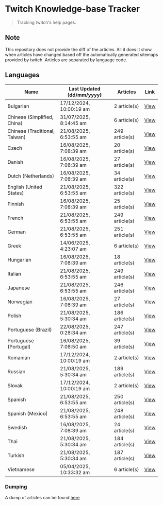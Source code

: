 # Twitch Knowledge-base Tracker
> Tracking twitch's help pages. 

## Note
This repository does not provide the diff of the articles. All it does it show when articles have changed based
off the automatically generated sitemaps provided by twitch. Articles are separated by language code.

## Languages

| Name                          | Last Updated (dd/mm/yyyy) | Articles       | Link                   |
|-------------------------------|---------------------------|----------------|------------------------|
| Bulgarian                     | 17/12/2024, 10:00:19 am   | 2 article(s)   | [View](docs/bg.md)     |
| Chinese (Simplified, China)   | 31/07/2025, 8:14:45 am    | 6 article(s)   | [View](docs/zh_CN.md)  |
| Chinese (Traditional, Taiwan) | 21/08/2025, 6:53:55 am    | 249 article(s) | [View](docs/zh_TW.md)  |
| Czech                         | 16/08/2025, 7:08:39 am    | 20 article(s)  | [View](docs/cs.md)     |
| Danish                        | 16/08/2025, 7:08:39 am    | 27 article(s)  | [View](docs/da.md)     |
| Dutch (Netherlands)           | 16/08/2025, 7:08:39 am    | 34 article(s)  | [View](docs/nl_NL.md)  |
| English (United States)       | 21/08/2025, 6:53:55 am    | 322 article(s) | [View](docs/en_US.md)  |
| Finnish                       | 16/08/2025, 7:08:39 am    | 25 article(s)  | [View](docs/fi.md)     |
| French                        | 21/08/2025, 6:53:55 am    | 249 article(s) | [View](docs/fr.md)     |
| German                        | 21/08/2025, 6:53:55 am    | 251 article(s) | [View](docs/de.md)     |
| Greek                         | 14/06/2025, 4:23:07 am    | 6 article(s)   | [View](docs/el.md)     |
| Hungarian                     | 16/08/2025, 7:08:39 am    | 18 article(s)  | [View](docs/hu.md)     |
| Italian                       | 21/08/2025, 6:53:55 am    | 249 article(s) | [View](docs/it.md)     |
| Japanese                      | 21/08/2025, 6:53:55 am    | 246 article(s) | [View](docs/ja.md)     |
| Norwegian                     | 16/08/2025, 7:08:39 am    | 27 article(s)  | [View](docs/no.md)     |
| Polish                        | 21/08/2025, 5:30:34 am    | 186 article(s) | [View](docs/pl.md)     |
| Portuguese (Brazil)           | 22/08/2025, 0:28:34 am    | 247 article(s) | [View](docs/pt_BR.md)  |
| Portuguese (Portugal)         | 16/08/2025, 7:08:50 am    | 39 article(s)  | [View](docs/pt_PT.md)  |
| Romanian                      | 17/12/2024, 10:00:19 am   | 2 article(s)   | [View](docs/ro.md)     |
| Russian                       | 21/08/2025, 5:30:34 am    | 189 article(s) | [View](docs/ru.md)     |
| Slovak                        | 17/12/2024, 10:00:19 am   | 2 article(s)   | [View](docs/sk.md)     |
| Spanish                       | 21/08/2025, 6:53:55 am    | 250 article(s) | [View](docs/es.md)     |
| Spanish (Mexico)              | 21/08/2025, 6:53:55 am    | 248 article(s) | [View](docs/es_MX.md)  |
| Swedish                       | 16/08/2025, 7:08:39 am    | 24 article(s)  | [View](docs/sv.md)     |
| Thai                          | 21/08/2025, 5:30:34 am    | 184 article(s) | [View](docs/th.md)     |
| Turkish                       | 21/08/2025, 5:30:34 am    | 187 article(s) | [View](docs/tr.md)     |
| Vietnamese                    | 05/04/2025, 10:33:32 am   | 6 article(s)   | [View](docs/vi.md)     |

### Dumping
A dump of articles can be found [here](docs/RAW.md)